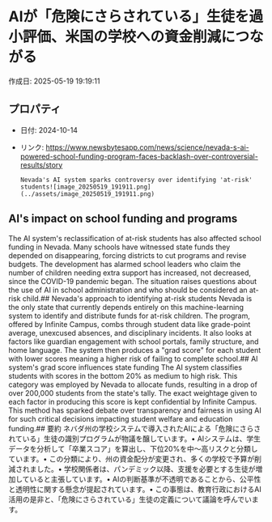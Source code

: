 # AIが「危険にさらされている」生徒を過小評価、米国の学校への資金削減につながる

作成日: 2025-05-19 19:19:11

## プロパティ

- 日付: 2024-10-14
- リンク: https://www.newsbytesapp.com/news/science/nevada-s-ai-powered-school-funding-program-faces-backlash-over-controversial-results/story

      Nevada's AI system sparks controversy over identifying 'at-risk' students![image_20250519_191911.png](../assets/image_20250519_191911.png)
## AI's impact on school funding and programs
The AI system's reclassification of at-risk students has also affected school funding in Nevada.  Many schools have witnessed state funds they depended on disappearing, forcing districts to cut programs and revise budgets.  The development has alarmed school leaders who claim the number of children needing extra support has increased, not decreased, since the COVID-19 pandemic began.  The situation raises questions about the use of AI in school administration and who should be considered an at-risk child.## Nevada's approach to identifying at-risk students
Nevada is the only state that currently depends entirely on this machine-learning system to identify and distribute funds for at-risk children.  The program, offered by Infinite Campus, combs through student data like grade-point average, unexcused absences, and disciplinary incidents.  It also looks at factors like guardian engagement with school portals, family structure, and home language.  The system then produces a "grad score" for each student with lower scores meaning a higher risk of failing to complete school.## AI system's grad score influences state funding
The AI system classifies students with scores in the bottom 20% as medium to high risk.  This category was employed by Nevada to allocate funds, resulting in a drop of over 200,000 students from the state's tally.  The exact weightage given to each factor in producing this score is kept confidential by Infinite Campus.  This method has sparked debate over transparency and fairness in using AI for such critical decisions impacting student welfare and education funding.## 要約
ネバダ州の学校システムで導入されたAIによる「危険にさらされている」生徒の識別プログラムが物議を醸しています。• AIシステムは、学生データを分析して「卒業スコア」を算出し、下位20%を中～高リスクと分類しています。• この分類により、州の資金配分が変更され、多くの学校で予算が削減されました。• 学校関係者は、パンデミック以降、支援を必要とする生徒が増加していると主張しています。• AIの判断基準が不透明であることから、公平性と透明性に関する懸念が提起されています。• この事態は、教育行政におけるAI活用の是非と、「危険にさらされている」生徒の定義について議論を呼んでいます。